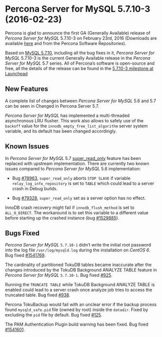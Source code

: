 # Percona Server for MySQL 5.7.10-3 (2016-02-23)

Percona is glad to announce the first GA (Generally Available) release of
*Percona Server for MySQL* 5.7.10-3 on February 23rd, 2016 (Downloads are available [here](http://www.percona.com/downloads/Percona-Server-5.7/Percona-Server-5.7.10-3/)
and from the Percona Software Repositories).

Based on [MySQL 5.7.10](http://dev.mysql.com/doc/relnotes/mysql/5.7/en/news-5-7-10.html), including
all the bug fixes in it, *Percona Server for MySQL* 5.7.10-3 is the current Generally
Available release in the *Percona Server for MySQL* 5.7 series. All of Percona’s
software is open-source and free, all the details of the release can be found
in the [5.7.10-3 milestone at Launchpad](https://launchpad.net/percona-server/+milestone/5.7.10-3)

## New Features

A complete list of changes between *Percona Server for MySQL* 5.6 and 5.7 can be seen in Changed in Percona Server 5.7.

*Percona Server for MySQL* has implemented a multi-threaded asynchronous LRU flusher. This work also allows to safely use of the `backoff` value for the `innodb_empty_free_list_algorithm` server system variable, and its default has been changed accordingly.

## Known Issues

In *Percona Server for MySQL* 5.7 [super_read_only](https://www.percona.com/doc/percona-server/5.6/management/super_read_only.html)
feature has been replaced with upstream implementation. There are currently
two known issues compared to *Percona Server for MySQL* 5.6 implementation:


* Bug [#78963](http://bugs.mysql.com/bug.php?id=78963), `super_read_only` aborts `STOP SLAVE` if variable `relay_log_info_repository` is set to `TABLE`
which could lead to a server crash in Debug builds.

* Bug [#79328](http://bugs.mysql.com/bug.php?id=79328), `super_read_only` set as a server option has no effect.

InnoDB crash recovery might fail if `innodb_flush_method` is set
to `ALL_O_DIRECT`. The workaround is to set this variable to a different
value before starting up the crashed instance (bug [#1529885](https://bugs.launchpad.net/percona-server/+bug/1529885)).

## Bugs Fixed

*Percona Server for MySQL* `5.7.10-1` didn’t write the initial root password into the log file `/var/log/mysqld.log` during the installation on
*CentOS 6*. Bug fixed [#1541769](https://bugs.launchpad.net/percona-server/+bug/1541769).

The cardinality of partitioned TokuDB tables became inaccurate after the changes introduced by the TokuDB Background ANALYZE TABLE feature in *Percona Server for MySQL* `5.7.10-1`. Bug fixed [#925](https://tokutek.atlassian.net/browse/DB-925).

Running the `TRUNCATE TABLE` while TokuDB Background ANALYZE TABLE is
enabled could lead to a server crash once analyze job tries to access the
truncated table. Bug fixed [#938](https://tokutek.atlassian.net/browse/DB-938).

Percona TokuBackup would fail with an unclear error if the backup process found
`mysqld_safe.pid` file (owned by root) inside the `datadir`. Fixed by excluding the `pid` file by default. Bug fixed [#125](https://tokutek.atlassian.net/browse/BACKUP-125).

The PAM Authentication Plugin build warning has been fixed. Bug fixed [#1541601](https://bugs.launchpad.net/percona-server/+bug/1541601).

